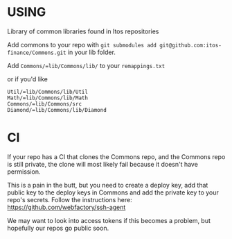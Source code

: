 # USING

Library of common libraries found in Itos repositories

Add commons to your repo with `git submodules add git@github.com:itos-finance/Commons.git` in your lib folder.

Add `Commons/=lib/Commons/lib/` to your `remappings.txt`

or if you'd like

```
Util/=lib/Commons/lib/Util
Math/=lib/Commons/lib/Math
Commons/=lib/Commons/src
Diamond/=lib/Commons/lib/Diamond
```

# CI

If your repo has a CI that clones the Commons repo, and the Commons repo is still private, the clone will most likely
fail because it doesn't have permission.

This is a pain in the butt, but you need to create a deploy key, add that public key to the deploy keys in Commons and
add the private key to your repo's secrets. Follow the instructions here: https://github.com/webfactory/ssh-agent

We may want to look into access tokens if this becomes a problem, but hopefully our repos go public soon.
